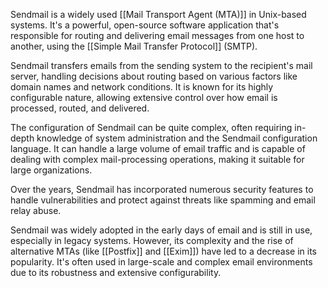 Sendmail is a widely used [[Mail Transport Agent (MTA)]] in Unix-based systems. It's a powerful, open-source software application that's responsible for routing and delivering email messages from one host to another, using the [[Simple Mail Transfer Protocol]] (SMTP).

Sendmail transfers emails from the sending system to the recipient's mail server, handling decisions about routing based on various factors like domain names and network conditions. It is known for its highly configurable nature, allowing extensive control over how email is processed, routed, and delivered.

The configuration of Sendmail can be quite complex, often requiring in-depth knowledge of system administration and the Sendmail configuration language. It can handle a large volume of email traffic and is capable of dealing with complex mail-processing operations, making it suitable for large organizations.

Over the years, Sendmail has incorporated numerous security features to handle vulnerabilities and protect against threats like spamming and email relay abuse.

Sendmail was widely adopted in the early days of email and is still in use, especially in legacy systems. However, its complexity and the rise of alternative MTAs (like [[Postfix]] and [[Exim]]) have led to a decrease in its popularity. It's often used in large-scale and complex email environments due to its robustness and extensive configurability.


